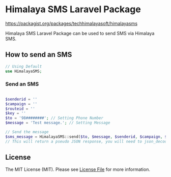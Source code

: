 Himalaya SMS Laravel Package
=============================
https://packagist.org/packages/techhimalayasoft/himalayasms

Himalaya SMS Laravel Package can be used to send SMS via Himalaya SMS.

## How to send an SMS

```php
// Using Default 
use HimalayaSMS;
```

### Send an SMS
```php

$senderid = ''
$campaign = ''
$routeid = ''
$key = ''
$to = '98########'; // Setting Phone Number
$message = 'Test message.'; // Setting Message

// Send the message
$sms_message = HimalayaSMS::send($to, $message, $senderid, $campaign, $routeid, $key);
// This will return a pseudo JSON response, you will need to json_decode it.
```

## License

The MIT License (MIT). Please see [License File](LICENSE) for more information.

